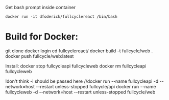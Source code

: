 
Get bash prompt inside container
```
docker run -it dfoderick/fullcyclereact /bin/bash
```

# Build for Docker:
git clone
docker login
cd fullcyclereact/
docker build -t fullcycle/web .
docker push fullcycle/web:latest

Install:
docker stop fullcycleapi fullcycleweb
docker rm fullcycleapi fullcycleweb

!don't think -i should be passed here
//docker run --name fullcycleapi -d --network=host --restart unless-stopped fullcycle/api
docker run --name fullcycleweb -d --network=host --restart unless-stopped fullcycle/web
